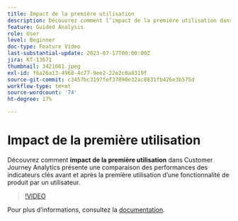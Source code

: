 ```yaml
---
title: Impact de la première utilisation
description: Découvrez comment l’impact de la première utilisation dans Customer Journey Analytics illustre une comparaison des performances des indicateurs clés avant et après la première utilisation d’une fonctionnalité de produit par un utilisateur.
feature: Guided Analysis
role: User
level: Beginner
doc-type: Feature Video
last-substantial-update: 2023-07-17T00:00:00Z
jira: KT-13671
thumbnail: 3421661.jpeg
exl-id: f6a26a13-4968-4c77-9ee2-22e2c0a8319f
source-git-commit: c3457bc3197fef37890e32ac8831fb426e3b575d
workflow-type: tm+mt
source-wordcount: '74'
ht-degree: 17%

---
```


# Impact de la première utilisation

Découvrez comment **impact de la première utilisation** dans Customer Journey Analytics présente une comparaison des performances des indicateurs clés avant et après la première utilisation d’une fonctionnalité de produit par un utilisateur.

>[!VIDEO](https://video.tv.adobe.com/v/3423495/?learn=on&captions=fre_fr)

Pour plus dʼinformations, consultez la [documentation](https://experienceleague.adobe.com/docs/analytics-platform/using/guided-analysis/impact/first-use.html?lang=fr).
